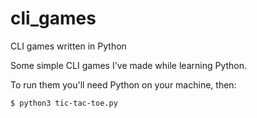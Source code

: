 # cli_games
CLI games written in Python

Some simple CLI games I've made while learning Python. 

To run them you'll need Python on your machine, then:

`$ python3 tic-tac-toe.py`

